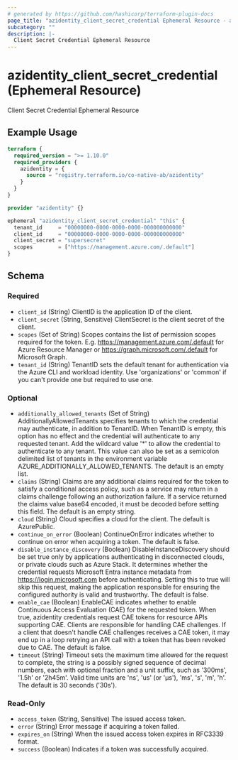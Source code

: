 ```yaml
---
# generated by https://github.com/hashicorp/terraform-plugin-docs
page_title: "azidentity_client_secret_credential Ephemeral Resource - azidentity"
subcategory: ""
description: |-
  Client Secret Credential Ephemeral Resource
---
```


# azidentity_client_secret_credential (Ephemeral Resource)

Client Secret Credential Ephemeral Resource

## Example Usage

```terraform
terraform {
  required_version = ">= 1.10.0"
  required_providers {
    azidentity = {
      source = "registry.terraform.io/co-native-ab/azidentity"
    }
  }
}

provider "azidentity" {}

ephemeral "azidentity_client_secret_credential" "this" {
  tenant_id     = "00000000-0000-0000-0000-000000000000"
  client_id     = "00000000-0000-0000-0000-000000000000"
  client_secret = "supersecret"
  scopes        = ["https://management.azure.com/.default"]
}
```

<!-- schema generated by tfplugindocs -->
## Schema

### Required

- `client_id` (String) ClientID is the application ID of the client.
- `client_secret` (String, Sensitive) ClientSecret is the client secret of the client.
- `scopes` (Set of String) Scopes contains the list of permission scopes required for the token. E.g. https://management.azure.com/.default for Azure Resource Manager or https://graph.microsoft.com/.default for Microsoft Graph.
- `tenant_id` (String) TenantID sets the default tenant for authentication via the Azure CLI and workload identity. Use 'organizations' or 'common' if you can't provide one but required to use one.

### Optional

- `additionally_allowed_tenants` (Set of String) AdditionallyAllowedTenants specifies tenants to which the credential may authenticate, in addition to TenantID. When TenantID is empty, this option has no effect and the credential will authenticate to any requested tenant. Add the wildcard value '*' to allow the credential to authenticate to any tenant. This value can also be set as a semicolon delimited list of tenants in the environment variable AZURE_ADDITIONALLY_ALLOWED_TENANTS. The default is an empty list.
- `claims` (String) Claims are any additional claims required for the token to satisfy a conditional access policy, such as a service may return in a claims challenge following an authorization failure. If a service returned the claims value base64 encoded, it must be decoded before setting this field. The default is an empty string.
- `cloud` (String) Cloud specifies a cloud for the client. The default is AzurePublic.
- `continue_on_error` (Boolean) ContinueOnError indicates whether to continue on error when acquiring a token. The default is false.
- `disable_instance_discovery` (Boolean) DisableInstanceDiscovery should be set true only by applications authenticating in disconnected clouds, or private clouds such as Azure Stack. It determines whether the credential requests Microsoft Entra instance metadata from https://login.microsoft.com before authenticating. Setting this to true will skip this request, making the application responsible for ensuring the configured authority is valid and trustworthy. The default is false.
- `enable_cae` (Boolean) EnableCAE indicates whether to enable Continuous Access Evaluation (CAE) for the requested token. When true, azidentity credentials request CAE tokens for resource APIs supporting CAE. Clients are responsible for handling CAE challenges. If a client that doesn't handle CAE challenges receives a CAE token, it may end up in a loop retrying an API call with a token that has been revoked due to CAE. The default is false.
- `timeout` (String) Timeout sets the maximum time allowed for the request to complete, the string is a possibly signed sequence of decimal numbers, each with optional fraction and a unit suffix, such as '300ms', '1.5h' or '2h45m'. Valid time units are 'ns', 'us' (or 'µs'), 'ms', 's', 'm', 'h'. The default is 30 seconds ('30s').

### Read-Only

- `access_token` (String, Sensitive) The issued access token.
- `error` (String) Error message if acquiring a token failed.
- `expires_on` (String) When the issued access token expires in RFC3339 format.
- `success` (Boolean) Indicates if a token was successfully acquired.
